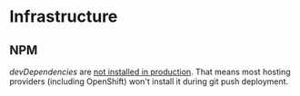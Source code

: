 # Infrastructure

## NPM

*devDependencies* are [not installed in production](http://stackoverflow.com/a/22004559). That means most hosting providers (including OpenShift) won't install it during git push deployment.